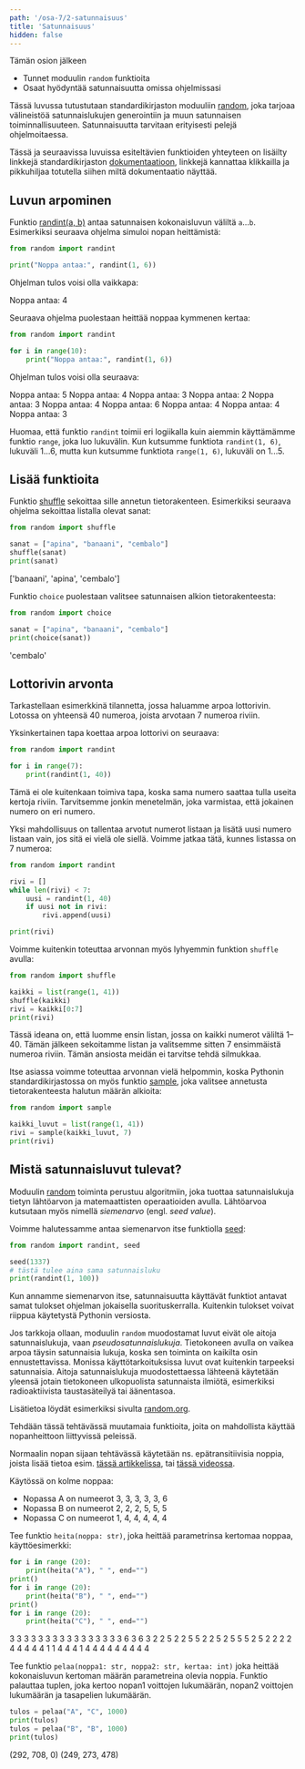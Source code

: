 ```yaml
---
path: '/osa-7/2-satunnaisuus'
title: 'Satunnaisuus'
hidden: false
---
```


<text-box variant='learningObjectives' name='Oppimistavoitteet'>

Tämän osion jälkeen

- Tunnet moduulin `random` funktioita
- Osaat hyödyntää satunnaisuutta omissa ohjelmissasi

</text-box>

Tässä luvussa tutustutaan standardikirjaston moduuliin [random](https://docs.python.org/3/library/random.html?highlight=random#module-random), joka tarjoaa välineistöä satunnaislukujen generointiin ja muun satunnaisen toiminnallisuuteen. Satunnaisuutta tarvitaan erityisesti pelejä ohjelmoitaessa.

Tässä ja seuraavissa luvuissa esiteltävien funktioiden yhteyteen on lisäilty linkkejä standardikirjaston [dokumentaatioon](https://docs.python.org/3/library/), linkkejä kannattaa klikkailla ja pikkuhiljaa totutella siihen miltä dokumentaatio näyttää.

## Luvun arpominen

Funktio [randint(a, b)](https://docs.python.org/3/library/random.html?highlight=random#random.randint) antaa satunnaisen kokonaisluvun väliltä `a`...`b`. Esimerkiksi seuraava ohjelma simuloi nopan heittämistä:

```python
from random import randint

print("Noppa antaa:", randint(1, 6))
```

Ohjelman tulos voisi olla vaikkapa:

<sample-output>

Noppa antaa: 4

</sample-output>

Seuraava ohjelma puolestaan heittää noppaa kymmenen kertaa:

```python
from random import randint

for i in range(10):
    print("Noppa antaa:", randint(1, 6))
```

Ohjelman tulos voisi olla seuraava:

<sample-output>

Noppa antaa: 5
Noppa antaa: 4
Noppa antaa: 3
Noppa antaa: 2
Noppa antaa: 3
Noppa antaa: 4
Noppa antaa: 6
Noppa antaa: 4
Noppa antaa: 4
Noppa antaa: 3

</sample-output>

Huomaa, että funktio `randint` toimii eri logiikalla kuin aiemmin käyttämämme funktio `range`, joka luo lukuvälin. Kun kutsumme funktiota `randint(1, 6)`, lukuväli 1...6, mutta kun kutsumme funktiota `range(1, 6)`, lukuväli on 1...5.

## Lisää funktioita

Funktio [shuffle](https://docs.python.org/3/library/random.html?highlight=random#random.shuffle) sekoittaa sille annetun tietorakenteen. Esimerkiksi seuraava ohjelma sekoittaa listalla olevat sanat:

```python
from random import shuffle

sanat = ["apina", "banaani", "cembalo"]
shuffle(sanat)
print(sanat)
```

<sample-output>

['banaani', 'apina', 'cembalo']

</sample-output>

Funktio `choice` puolestaan valitsee satunnaisen alkion tietorakenteesta:

```python
from random import choice

sanat = ["apina", "banaani", "cembalo"]
print(choice(sanat))
```

<sample-output>

'cembalo'

</sample-output>

## Lottorivin arvonta

Tarkastellaan esimerkkinä tilannetta, jossa haluamme arpoa lottorivin. Lotossa on yhteensä 40 numeroa, joista arvotaan 7 numeroa riviin.

Yksinkertainen tapa koettaa arpoa lottorivi on seuraava:

```python
from random import randint

for i in range(7):
    print(randint(1, 40))
```

Tämä ei ole kuitenkaan toimiva tapa, koska sama numero saattaa tulla useita kertoja riviin. Tarvitsemme jonkin menetelmän, joka varmistaa, että jokainen numero on eri numero.

Yksi mahdollisuus on tallentaa arvotut numerot listaan ja lisätä uusi numero listaan vain, jos sitä ei vielä ole siellä. Voimme jatkaa tätä, kunnes listassa on 7 numeroa:

```python
from random import randint

rivi = []
while len(rivi) < 7:
    uusi = randint(1, 40)
    if uusi not in rivi:
        rivi.append(uusi)

print(rivi)
```

Voimme kuitenkin toteuttaa arvonnan myös lyhyemmin funktion `shuffle` avulla:

```python
from random import shuffle

kaikki = list(range(1, 41))
shuffle(kaikki)
rivi = kaikki[0:7]
print(rivi)
```

Tässä ideana on, että luomme ensin listan, jossa on kaikki numerot väliltä 1–40. Tämän jälkeen sekoitamme listan ja valitsemme sitten 7 ensimmäistä numeroa riviin. Tämän ansiosta meidän ei tarvitse tehdä silmukkaa.

Itse asiassa voimme toteuttaa arvonnan vielä helpommin, koska Pythonin standardikirjastossa on myös funktio [sample](https://docs.python.org/3/library/random.html?highlight=random#random.sample), joka valitsee annetusta tietorakenteesta halutun määrän alkioita:

```python
from random import sample

kaikki_luvut = list(range(1, 41))
rivi = sample(kaikki_luvut, 7)
print(rivi)
```

## Mistä satunnaisluvut tulevat?

Moduulin [random](https://docs.python.org/3/library/random.html) toiminta perustuu algoritmiin, joka tuottaa satunnaislukuja tietyn lähtöarvon ja matemaattisten operaatioiden avulla. Lähtöarvoa kutsutaan myös nimellä _siemenarvo_ (engl. _seed value_).

Voimme halutessamme antaa siemenarvon itse funktiolla [seed](https://docs.python.org/3/library/random.html?highlight=random#random.seed):

```python
from random import randint, seed

seed(1337)
# tästä tulee aina sama satunnaisluku
print(randint(1, 100))
```

Kun annamme siemenarvon itse, satunnaisuutta käyttävät funktiot antavat samat tulokset ohjelman jokaisella suorituskerralla. Kuitenkin tulokset voivat riippua käytetystä Pythonin versiosta.

<text-box variant="info" name="Aito satunnaisuus">

Jos tarkkoja ollaan, moduulin `random` muodostamat luvut eivät ole aitoja satunnaislukuja, vaan _pseudosatunnaislukuja_. Tietokoneen avulla on vaikea arpoa täysin satunnaisia lukuja, koska sen toiminta on kaikilta osin ennustettavissa. Monissa käyttötarkoituksissa luvut ovat kuitenkin tarpeeksi satunnaisia. Aitoja satunnaislukuja muodostettaessa lähteenä käytetään yleensä jotain tietokoneen ulkopuolista satunnaista ilmiötä, esimerkiksi radioaktiivista taustasäteilyä tai äänentasoa.

Lisätietoa löydät esimerkiksi sivulta <a href="https://www.random.org/randomness/">random.org</a>.

</text-box>

<programming-exercise name='Noppasimulaatio' tmcname='osa07-07_noppasimulaatio'>

Tehdään tässä tehtävässä muutamaia funktioita, joita on mahdollista käyttää nopanheittoon liittyvissä peleissä.

Normaalin nopan sijaan tehtävässä käytetään ns. epätransitiivisia noppia, joista lisää tietoa esim. [tässä artikkelissa](https://singingbanana.com/dice/article.htm), tai [tässä videossa](https://www.youtube.com/watch?v=LrIp6CKUlH8).

Käytössä on kolme noppaa:

- Nopassa A on numeerot 3, 3, 3, 3, 3, 6
- Nopassa B on numeerot 2, 2, 2, 5, 5, 5
- Nopassa C on numeerot 1, 4, 4, 4, 4, 4

</pre>

Tee funktio `heita(noppa: str)`, joka heittää parametrinsa kertomaa noppaa, käyttöesimerkki:

```python
for i in range (20):
    print(heita("A"), " ", end="")
print()
for i in range (20):
    print(heita("B"), " ", end="")
print()
for i in range (20):
    print(heita("C"), " ", end="")
```

<sample-output>

3  3  3  3  3  3  3  3  3  3  3  3  3  3  3  3  6  3  6  3
2  2  5  2  2  5  5  2  2  5  2  5  5  5  2  5  2  2  2  2
4  4  4  4  4  1  1  4  4  4  1  4  4  4  4  4  4  4  4  4

</sample-output>

Tee funktio `pelaa(noppa1: str, noppa2: str, kertaa: int)` joka heittää kokonaisluvun kertoman määrän parametreina olevia noppia. Funktio palauttaa tuplen, joka kertoo nopan1 voittojen lukumäärän, nopan2 voittojen lukumäärän ja tasapelien lukumäärän.

```python
tulos = pelaa("A", "C", 1000)
print(tulos)
tulos = pelaa("B", "B", 1000)
print(tulos)
```

<sample-output>

(292, 708, 0)
(249, 273, 478)

</sample-output>

</programming-exercise>

<quiz id="5ec18c05-5339-5484-9691-9c7332d1ee83"></quiz>
